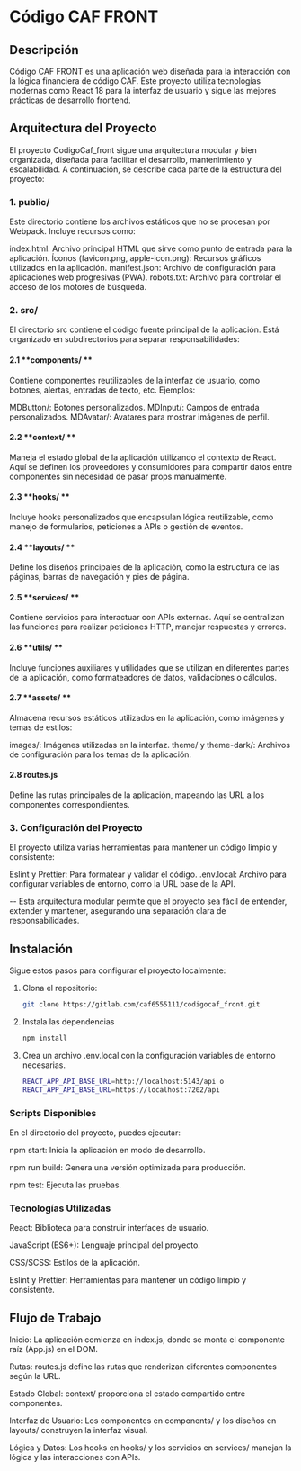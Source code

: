 # Código CAF FRONT

## Descripción

Código CAF FRONT es una aplicación web diseñada para la interacción con la lógica financiera de código CAF. Este proyecto utiliza tecnologías modernas como React 18 para la interfaz de usuario y sigue las mejores prácticas de desarrollo frontend.

## Arquitectura del Proyecto
El proyecto CodigoCaf_front sigue una arquitectura modular y bien organizada, diseñada para facilitar el desarrollo, mantenimiento y escalabilidad. A continuación, se describe cada parte de la estructura del proyecto:

### 1. **public/**
Este directorio contiene los archivos estáticos que no se procesan por Webpack. Incluye recursos como:

index.html: Archivo principal HTML que sirve como punto de entrada para la aplicación.
Íconos (favicon.png, apple-icon.png): Recursos gráficos utilizados en la aplicación.
manifest.json: Archivo de configuración para aplicaciones web progresivas (PWA).
robots.txt: Archivo para controlar el acceso de los motores de búsqueda.

### 2. **src/**
El directorio src contiene el código fuente principal de la aplicación. Está organizado en subdirectorios para separar responsabilidades:

#### 2.1 **components/ ** 
Contiene componentes reutilizables de la interfaz de usuario, como botones, alertas, entradas de texto, etc. Ejemplos:

MDButton/: Botones personalizados.
MDInput/: Campos de entrada personalizados.
MDAvatar/: Avatares para mostrar imágenes de perfil.
#### 2.2 **context/ **
Maneja el estado global de la aplicación utilizando el contexto de React. Aquí se definen los proveedores y consumidores para compartir datos entre componentes sin necesidad de pasar props manualmente.

#### 2.3 **hooks/ **
Incluye hooks personalizados que encapsulan lógica reutilizable, como manejo de formularios, peticiones a APIs o gestión de eventos.

#### 2.4 **layouts/ **
Define los diseños principales de la aplicación, como la estructura de las páginas, barras de navegación y pies de página.

#### 2.5 **services/ **
Contiene servicios para interactuar con APIs externas. Aquí se centralizan las funciones para realizar peticiones HTTP, manejar respuestas y errores.

#### 2.6 **utils/ **
Incluye funciones auxiliares y utilidades que se utilizan en diferentes partes de la aplicación, como formateadores de datos, validaciones o cálculos.

#### 2.7 **assets/ **
Almacena recursos estáticos utilizados en la aplicación, como imágenes y temas de estilos:

images/: Imágenes utilizadas en la interfaz.
theme/ y theme-dark/: Archivos de configuración para los temas de la aplicación.
#### 2.8 **routes.js**
Define las rutas principales de la aplicación, mapeando las URL a los componentes correspondientes.

### 3. **Configuración del Proyecto**
El proyecto utiliza varias herramientas para mantener un código limpio y consistente:

Eslint y Prettier: Para formatear y validar el código.
.env.local: Archivo para configurar variables de entorno, como la URL base de la API.

--
Esta arquitectura modular permite que el proyecto sea fácil de entender, extender y mantener, asegurando una separación clara de responsabilidades.

## Instalación

Sigue estos pasos para configurar el proyecto localmente:

1. Clona el repositorio:
   ```bash
   git clone https://gitlab.com/caf6555111/codigocaf_front.git

2. Instala las dependencias
    ```bash
    npm install

3. Crea un archivo .env.local con la configuración variables de entorno necesarias.
    ```bash
    REACT_APP_API_BASE_URL=http://localhost:5143/api o 
    REACT_APP_API_BASE_URL=https://localhost:7202/api

### Scripts Disponibles
En el directorio del proyecto, puedes ejecutar:

npm start: Inicia la aplicación en modo de desarrollo.

npm run build: Genera una versión optimizada para producción.

npm test: Ejecuta las pruebas.

### Tecnologías Utilizadas

React: Biblioteca para construir interfaces de usuario.

JavaScript (ES6+): Lenguaje principal del proyecto.

CSS/SCSS: Estilos de la aplicación.

Eslint y Prettier: Herramientas para mantener un código limpio y consistente.


##  Flujo de Trabajo
Inicio: La aplicación comienza en index.js, donde se monta el componente raíz (App.js) en el DOM.

Rutas: routes.js define las rutas que renderizan diferentes componentes según la URL.

Estado Global: context/ proporciona el estado compartido entre componentes.

Interfaz de Usuario: Los componentes en components/ y los diseños en layouts/ construyen la interfaz visual.

Lógica y Datos: Los hooks en hooks/ y los servicios en services/ manejan la lógica y las interacciones con APIs.

